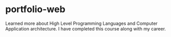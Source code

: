 # portfolio-web
Learned more about High Level Programming Languages and Computer Application architecture. I have completed this course along with my career.
